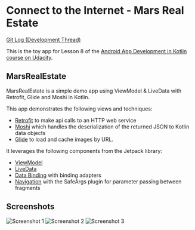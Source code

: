 # Connect to the Internet - Mars Real Estate

[Git Log (Development Thread)](https://github.com/eucalypto/learn/issues/35)

This is the toy app for Lesson 8 of the [Android App Development in Kotlin course on Udacity](https://classroom.udacity.com/courses/ud9012/).

## MarsRealEstate

MarsRealEstate is a simple demo app using ViewModel & LiveData with Retrofit, Glide and Moshi in Kotlin.

This app demonstrates the following views and techniques:

* [Retrofit](https://square.github.io/retrofit/) to make api calls to an HTTP web service
* [Moshi](https://github.com/square/moshi) which handles the deserialization of the returned JSON to Kotlin data objects 
* [Glide](https://bumptech.github.io/glide/) to load and cache images by URL.
  
It leverages the following components from the Jetpack library:

* [ViewModel](https://developer.android.com/topic/libraries/architecture/viewmodel)
* [LiveData](https://developer.android.com/topic/libraries/architecture/livedata)
* [Data Binding](https://developer.android.com/topic/libraries/data-binding/) with binding adapters
* [Navigation](https://developer.android.com/topic/libraries/architecture/navigation/) with the SafeArgs plugin for parameter passing between fragments

## Screenshots

![Screenshot 1](https://raw.githubusercontent.com/udacity/andfun-kotlin-mars-real-estate/master/screenshots/screen_1.png)
![Screenshot 2](https://raw.githubusercontent.com/udacity/andfun-kotlin-mars-real-estate/master/screenshots/screen_2.png)
![Screenshot 3](https://raw.githubusercontent.com/udacity/andfun-kotlin-mars-real-estate/master/screenshots/screen_3.png)

